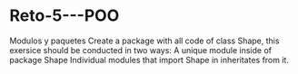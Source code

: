 # Reto-5---POO
Modulos y paquetes
Create a package with all code of class Shape, this exersice should be conducted in two ways:
A unique module inside of package Shape
Individual modules that import Shape in inheritates from it.
